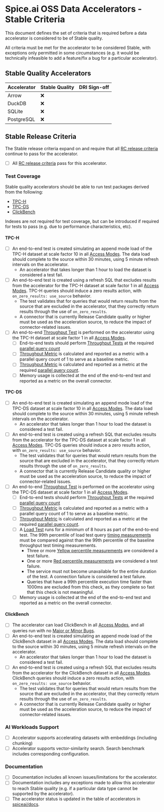 # Spice.ai OSS Data Accelerators - Stable Criteria

This document defines the set of criteria that is required before a data accelerator is considered to be of Stable quality.

All criteria must be met for the accelerator to be considered Stable, with exceptions only permitted in some circumstances (e.g. it would be technically infeasible to add a feature/fix a bug for a particular accelerator).

## Stable Quality Accelerators

| Accelerator | Stable Quality | DRI Sign-off |
| ----------- | -------------- | ------------ |
| Arrow       | ❌            |              |
| DuckDB      | ❌            |              |
| SQLite      | ❌            |              |
| PostgreSQL  | ❌            |              |

## Stable Release Criteria

The Stable release criteria expand on and require that all [RC release criteria](./rc.md) continue to pass for the accelerator.

- [ ] All [RC release criteria](./rc.md) pass for this accelerator.

### Test Coverage

Stable quality accelerators should be able to run test packages derived from the following:

- [TPC-H](https://www.tpc.org/TPC-H/)
- [TPC-DS](https://www.tpc.org/TPC-DS/)
- [ClickBench](https://github.com/ClickHouse/ClickBench)

Indexes are not required for test coverage, but can be introduced if required for tests to pass (e.g. due to performance characteristics, etc).

#### TPC-H

- [ ] An end-to-end test is created simulating an append mode load of the TPC-H dataset at scale factor 10 in all [Access Modes](../definitions.md). The data load should complete to the source within 30 minutes, using 5 minute refresh intervals on the accelerator.
  - An accelerator that takes longer than 1 hour to load the dataset is considered a test fail.
- [ ] An end-to-end test is created using a refresh SQL that excludes results from the accelerator for the TPC-H dataset at scale factor 1 in all [Access Modes](../definitions.md). TPC-H queries should induce a zero results action, with `on_zero_results: use_source` behavior.
  - The test validates that for queries that would return results from the source that are excluded in the accelerator, that they correctly return results through the use of `on_zero_results`.
  - A connector that is currently Release Candidate quality or higher must be used as the acceleration source, to reduce the impact of connector-related issues.
- [ ] An end-to-end [Throughput Test](../definitions.md) is performed on the accelerator using the TPC-H dataset at scale factor 1 in all [Access Modes](../definitions.md).
  - [ ] End-to-end tests should perform [Throughput Tests](../definitions.md) at the required [parallel query count](../definitions.md)
  - [ ] [Throughput Metric](../definitions.md) is calculated and reported as a metric with a parallel query count of 1 to serve as a baseline metric.
  - [ ] [Throughput Metric](../definitions.md) is calculated and reported as a metric at the required [parallel query count](../definitions.md).
  - [ ] Memory usage is collected at the end of the end-to-end test and reported as a metric on the overall connector.

#### TPC-DS

- [ ] An end-to-end test is created simulating an append mode load of the TPC-DS dataset at scale factor 10 in all [Access Modes](../definitions.md). The data load should complete to the source within 30 minutes, using 5 minute refresh intervals on the accelerator.
  - An accelerator that takes longer than 1 hour to load the dataset is considered a test fail.
- [ ] An end-to-end test is created using a refresh SQL that excludes results from the accelerator for the TPC-DS dataset at scale factor 1 in all [Access Modes](../definitions.md). TPC-DS queries should induce a zero results action, with `on_zero_results: use_source` behavior.
  - The test validates that for queries that would return results from the source that are excluded in the accelerator, that they correctly return results through the use of `on_zero_results`.
  - A connector that is currently Release Candidate quality or higher must be used as the acceleration source, to reduce the impact of connector-related issues.
- [ ] An end-to-end [Throughput Test](../definitions.md) is performed on the accelerator using the TPC-DS dataset at scale factor 1 in all [Access Modes](../definitions.md).
  - [ ] End-to-end tests should perform [Throughput Tests](../definitions.md) at the required [parallel query count](../definitions.md)
  - [ ] [Throughput Metric](../definitions.md) is calculated and reported as a metric with a parallel query count of 1 to serve as a baseline metric.
  - [ ] [Throughput Metric](../definitions.md) is calculated and reported as a metric at the required [parallel query count](../definitions.md).
  - [ ] A [Load Test](../definitions.md) runs for a minimum of 8 hours as part of the end-to-end test. The 99th percentile of load test query [timing measurements](../definitions.md) must be compared against than the 99th percentile of the baseline throughput test timing measurements.
    - Three or more [Yellow percentile measurements](../definitions.md#stop-light-percentile-measurements) are considered a test failure.
    - One or more [Red percentile measurements](../definitions.md#stop-light-percentile-measurements) are considered a test failure.
    - The service must not become unavailable for the entire duration of the test. A connection failure is considered a test failure.
    - Queries that have a 99th percentile execution time faster than 1000ms are excluded from this check, as they complete so fast that this check is not meaningful.
  - [ ] Memory usage is collected at the end of the end-to-end test and reported as a metric on the overall connector.

#### ClickBench

- [ ] The accelerator can load ClickBench in all [Access Modes](../definitions.md), and all queries run with no [Major or Minor Bugs](../definitions.md).
- [ ] An end-to-end test is created simulating an append mode load of the ClickBench dataset in all [Access Modes](../definitions.md). The data load should complete to the source within 30 minutes, using 5 minute refresh intervals on the accelerator.
  - An accelerator that takes longer than 1 hour to load the dataset is considered a test fail.
- [ ] An end-to-end test is created using a refresh SQL that excludes results from the accelerator for the ClickBench dataset in all [Access Modes](../definitions.md). ClickBench queries should induce a zero results action, with `on_zero_results: use_source` behavior.
  - The test validates that for queries that would return results from the source that are excluded in the accelerator, that they correctly return results through the use of `on_zero_results`.
  - A connector that is currently Release Candidate quality or higher must be used as the acceleration source, to reduce the impact of connector-related issues.

### AI Workloads Support

- [ ] Accelerator supports accelerating datasets with embeddings (including chunking)
- [ ] Accelerator supports vector-similarity search. Search benchmark includes corresponding configuration.

### Documentation

- [ ] Documentation includes all known issues/limitations for the accelerator.
- [ ] Documentation includes any exceptions made to allow this accelerator to reach Stable quality (e.g. if a particular data type cannot be supported by the accelerator).
- [ ] The accelerator status is updated in the table of accelerators in [spiceai/docs](https://github.com/spiceai/docs).
